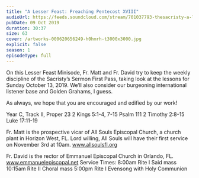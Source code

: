 ```yaml
---
title: "A Lesser Feast: Preaching Pentecost XVIII"
audioUrl: https://feeds.soundcloud.com/stream/701037793-thesacristy-a-lesser-feast-preaching-1.m4a
pubDate: 09 Oct 2019
duration: 30:37
size: 63
cover: /artworks-000620656249-h0hmrh-t3000x3000.jpg
explicit: false
season: 1
episodeType: full
---
```

On this Lesser Feast Minisode, Fr. Matt and Fr. David try to keep the weekly discipline of the Sacristy’s Sermon First Pass, taking look at the lessons for Sunday October 13, 2019. We’ll also consider our burgeoning international listener base and Golden Grahams, I guess.

As always, we hope that you are encouraged and edified by our work! 

Year C, Track II, Proper 23
2 Kings 5:1-4, 7-15
Psalm 111
2 Timothy 2:8-15
Luke 17:11-19

Fr. Matt is the prospective vicar of All Souls Episcopal Church, a church plant in Horizon West, FL.  Lord willing, All Souls will have their first service on November 3rd at 10am.
www.allsoulsfl.org

Fr. David is the rector of Emmanuel Episcopal Church in Orlando, FL.
www.emmanuelepiscopal.net
Service Times:
8:00am Rite I Said mass
10:15am Rite II Choral mass
5:00pm Rite I Evensong with Holy Communion